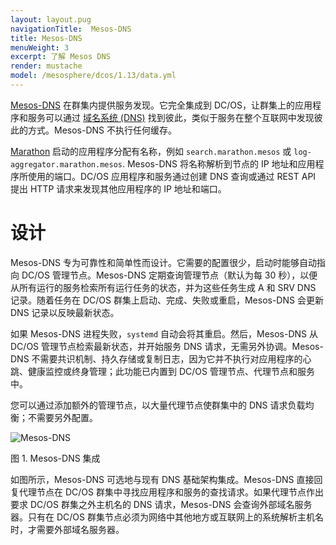 ```yaml
---
layout: layout.pug
navigationTitle:  Mesos-DNS
title: Mesos-DNS
menuWeight: 3
excerpt: 了解 Mesos DNS
render: mustache
model: /mesosphere/dcos/1.13/data.yml
---
```


<!-- The source repo for this topic is https://github.com/dcos/dcos-docs-site -->


[Mesos-DNS][1] 在群集内提供服务发现。它完全集成到 DC/OS，让群集上的应用程序和服务可以通过 [域名系统 (DNS)][2] 找到彼此，类似于服务在整个互联网中发现彼此的方式。Mesos-DNS 不执行任何缓存。

[Marathon][3] 启动的应用程序分配有名称，例如 `search.marathon.mesos` 或 `log-aggregator.marathon.mesos`. Mesos-DNS 将名称解析到节点的 IP 地址和应用程序所使用的端口。DC/OS 应用程序和服务通过创建 DNS 查询或通过 REST API 提出 HTTP 请求来发现其他应用程序的 IP 地址和端口。

# 设计

Mesos-DNS 专为可靠性和简单性而设计。它需要的配置很少，启动时能够自动指向 DC/OS 管理节点。Mesos-DNS 定期查询管理节点（默认为每 30 秒），以便从所有运行的服务检索所有运行任务的状态，并为这些任务生成 A 和 SRV DNS 记录。随着任务在 DC/OS 群集上启动、完成、失败或重启，Mesos-DNS 会更新 DNS 记录以反映最新状态。

如果 Mesos-DNS 进程失败，`systemd` 自动会将其重启。然后，Mesos-DNS 从 DC/OS 管理节点检索最新状态，并开始服务 DNS 请求，无需另外协调。Mesos-DNS 不需要共识机制、持久存储或复制日志，因为它并不执行对应用程序的心跳、健康监控或终身管理；此功能已内置到 DC/OS 管理节点、代理节点和服务中。

您可以通过添加额外的管理节点，以大量代理节点使群集中的 DNS 请求负载均衡；不需要另外配置。

![Mesos-DNS](/mesosphere/dcos/cn/1.13/img/mesos-dns.png)

图 1. Mesos-DNS 集成

如图所示，Mesos-DNS 可选地与现有 DNS 基础架构集成。Mesos-DNS 直接回复代理节点在 DC/OS 群集中寻找应用程序和服务的查找请求。如果代理节点作出要求 DC/OS 群集之外主机名的 DNS 请求，Mesos-DNS 会查询外部域名服务器。只有在 DC/OS 群集节点必须为网络中其他地方或互联网上的系统解析主机名时，才需要外部域名服务器。

 [1]: https://github.com/mesosphere/mesos-dns
 [2]: http://en.wikipedia.org/wiki/Domain_Name_System
 [3]: https://github.com/mesosphere/marathon
